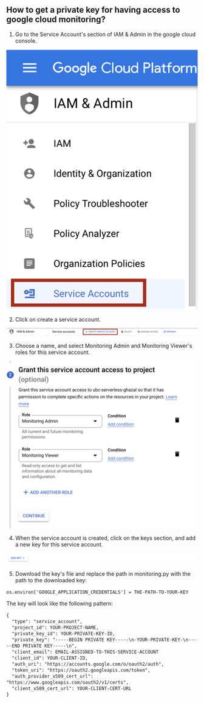 ## How to get a private key for having access to google cloud monitoring?

1. Go to the Service Account's section of IAM & Admin in the google cloud console. 

<img src="./ServiceAccount.png" alt="Service Account Section"/>


2. Click on create a service account.

<img src="./CreateServiceAccount.png" alt="Creating a service account"/>

3. Choose a name, and select Monitoring Admin and Monitoring Viewer's roles for this service account.

<img src="./Roles.png" alt="Roles"/>

4. When the service account is created, click on the keys section, and add a new key for this service account.

<img src="./AddKey.png" alt="Adding a key"/>

5. Download the key's file and replace the path in monitoring.py with the path to the downloaded key:
```
os.environ['GOOGLE_APPLICATION_CREDENTIALS'] = THE-PATH-TO-YOUR-KEY 
```

The key will look like the following pattern:

```
{
  "type": "service_account",
  "project_id": YOUR-PROJECT-NAME,
  "private_key_id": YOUR-PRIVATE-KEY-ID,
  "private_key": "-----BEGIN PRIVATE KEY-----\n-YOUR-PRIVATE-KEY-\n-----END PRIVATE KEY-----\n",
  "client_email": EMAIL-ASSIGNED-TO-THIS-SERVICE-ACCOUNT
  "client_id": YOUR-CLIENT-ID,
  "auth_uri": "https://accounts.google.com/o/oauth2/auth",
  "token_uri": "https://oauth2.googleapis.com/token",
  "auth_provider_x509_cert_url": "https://www.googleapis.com/oauth2/v1/certs",
  "client_x509_cert_url": YOUR-CLIENT-CERT-URL
}
```
